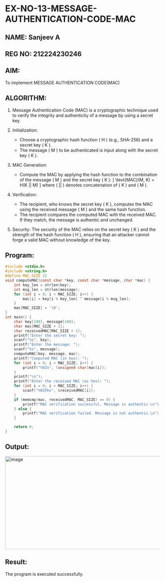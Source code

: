# EX-NO-13-MESSAGE-AUTHENTICATION-CODE-MAC

## NAME: Sanjeev A
## REG NO: 212224230246

## AIM:
To implement MESSAGE AUTHENTICATION CODE(MAC)

## ALGORITHM:

1. Message Authentication Code (MAC) is a cryptographic technique used to verify the integrity and authenticity of a message by using a secret key.

2. Initialization:
   - Choose a cryptographic hash function \( H \) (e.g., SHA-256) and a secret key \( K \).
   - The message \( M \) to be authenticated is input along with the secret key \( K \).

3. MAC Generation:
   - Compute the MAC by applying the hash function to the combination of the message \( M \) and the secret key \( K \): 
     \[
     \text{MAC}(M, K) = H(K || M)
     \]
     where \( || \) denotes concatenation of \( K \) and \( M \).

4. Verification:
   - The recipient, who knows the secret key \( K \), computes the MAC using the received message \( M \) and the same hash function.
   - The recipient compares the computed MAC with the received MAC. If they match, the message is authentic and unchanged.

5. Security: The security of the MAC relies on the secret key \( K \) and the strength of the hash function \( H \), ensuring that an attacker cannot forge a valid MAC without knowledge of the key.

## Program:

```c
#include <stdio.h>
#include <string.h>
#define MAC_SIZE 32 
void computeMAC(const char *key, const char *message, char *mac) {
    int key_len = strlen(key);
    int msg_len = strlen(message);
    for (int i = 0; i < MAC_SIZE; i++) {
        mac[i] = key[i % key_len] ^ message[i % msg_len]; 
    }
    mac[MAC_SIZE] = '\0'; 
}
int main() {
    char key[100], message[100];
    char mac[MAC_SIZE + 1]; 
    char receivedMAC[MAC_SIZE + 1];
    printf("Enter the secret key: ");
    scanf("%s", key);
    printf("Enter the message: ");
    scanf("%s", message);
    computeMAC(key, message, mac);
    printf("Computed MAC (in hex): ");
    for (int i = 0; i < MAC_SIZE; i++) {
        printf("%02x", (unsigned char)mac[i]);
    }
    printf("\n");
    printf("Enter the received MAC (as hex): ");
    for (int i = 0; i < MAC_SIZE; i++) {
        scanf("%02hhx", &receivedMAC[i]);
    }
    if (memcmp(mac, receivedMAC, MAC_SIZE) == 0) {
        printf("MAC verification successful. Message is authentic.\n");
    } else {
        printf("MAC verification failed. Message is not authentic.\n");
    }

    return 0;
}
```



## Output:

<img width="810" height="302" alt="image" src="https://github.com/user-attachments/assets/bf51e183-15aa-432a-aa1f-6da8d2236b94" />



## Result:
The program is executed successfully.
